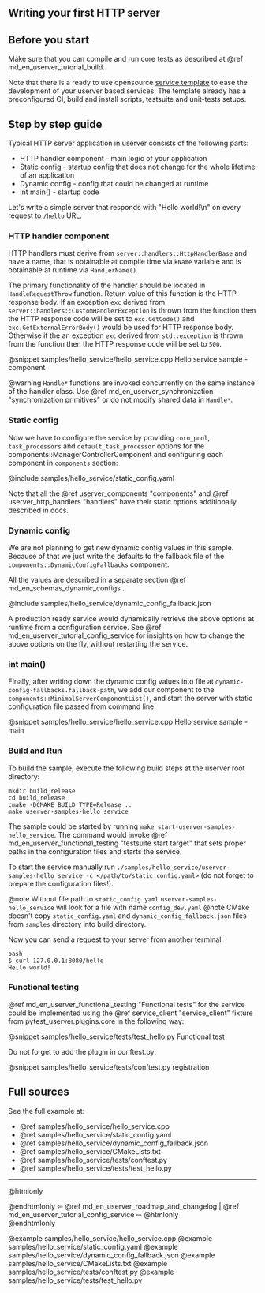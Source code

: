 ## Writing your first HTTP server

## Before you start

Make sure that you can compile and run core tests as described at
@ref md_en_userver_tutorial_build.

Note that there is a ready to use opensource
[service template](https://github.com/userver-framework/service_template)
to ease the development of your userver based services. The template already has
a preconfigured CI, build and install scripts, testsuite and unit-tests setups.

## Step by step guide

Typical HTTP server application in userver consists of the following parts:
* HTTP handler component - main logic of your application
* Static config - startup config that does not change for the whole lifetime of an application
* Dynamic config - config that could be changed at runtime
* int main() - startup code

Let's write a simple server that responds with "Hello world!\n" on every request to `/hello` URL.

### HTTP handler component

HTTP handlers must derive from `server::handlers::HttpHandlerBase` and have a name, that 
is obtainable at compile time via `kName` variable and is obtainable at runtime via `HandlerName()`.

The primary functionality of the handler should be located in `HandleRequestThrow` function.
Return value of this function is the HTTP response body. If an exception `exc` derived from
`server::handlers::CustomHandlerException` is thrown from the function then the
HTTP response code will be set to `exc.GetCode()` and `exc.GetExternalErrorBody()`
would be used for HTTP response body. Otherwise if the an exception `exc` derived from
`std::exception` is thrown from the function then the
HTTP response code will be set to `500`.

@snippet samples/hello_service/hello_service.cpp  Hello service sample - component

@warning `Handle*` functions are invoked concurrently on the same instance of the handler class. Use @ref md_en_userver_synchronization "synchronization primitives" or do not modify shared data in `Handle*`.


### Static config

Now we have to configure the service by providing `coro_pool`, `task_processors` and `default_task_processor` options for the components::ManagerControllerComponent and
configuring each component in `components` section:

@include samples/hello_service/static_config.yaml

Note that all the @ref userver_components "components" and @ref userver_http_handlers "handlers" have their static options additionally described in docs.

### Dynamic config

We are not planning to get new dynamic config values in this sample. Because of
that we just write the defaults to the fallback file of
the `components::DynamicConfigFallbacks` component.

All the values are described in a separate section @ref md_en_schemas_dynamic_configs .

@include samples/hello_service/dynamic_config_fallback.json

A production ready service would dynamically retrieve the above options at runtime from a configuration service. See
@ref md_en_userver_tutorial_config_service for insights on how to change the
above options on the fly, without restarting the service.


### int main()

Finally, after writing down the dynamic config values into file at `dynamic-config-fallbacks.fallback-path`, we
add our component to the `components::MinimalServerComponentList()`,
and start the server with static configuration file passed from command line.

@snippet samples/hello_service/hello_service.cpp  Hello service sample - main


### Build and Run

To build the sample, execute the following build steps at the userver root directory:
```
mkdir build_release
cd build_release
cmake -DCMAKE_BUILD_TYPE=Release ..
make userver-samples-hello_service
```

The sample could be started by running
`make start-userver-samples-hello_service`. The command would invoke
@ref md_en_userver_functional_testing "testsuite start target" that sets proper
paths in the configuration files and starts the service.

To start the service manually run
`./samples/hello_service/userver-samples-hello_service -c </path/to/static_config.yaml>`
(do not forget to prepare the configuration files!).

@note Without file path to `static_config.yaml` `userver-samples-hello_service` will look for a file with name `config_dev.yaml`
@note CMake doesn't copy `static_config.yaml` and `dynamic_config_fallback.json` files from `samples` directory into build directory.

Now you can send a request to your server from another terminal:
```
bash
$ curl 127.0.0.1:8080/hello
Hello world!
```

### Functional testing

@ref md_en_userver_functional_testing "Functional tests" for the service could be
implemented using the @ref service_client "service_client" fixture from
pytest_userver.plugins.core in the
following way:

@snippet samples/hello_service/tests/test_hello.py  Functional test

Do not forget to add the plugin in conftest.py:

@snippet samples/hello_service/tests/conftest.py  registration

## Full sources

See the full example at:
* @ref samples/hello_service/hello_service.cpp
* @ref samples/hello_service/static_config.yaml
* @ref samples/hello_service/dynamic_config_fallback.json
* @ref samples/hello_service/CMakeLists.txt
* @ref samples/hello_service/tests/conftest.py
* @ref samples/hello_service/tests/test_hello.py

----------

@htmlonly <div class="bottom-nav"> @endhtmlonly
⇦ @ref md_en_userver_roadmap_and_changelog | @ref md_en_userver_tutorial_config_service ⇨
@htmlonly </div> @endhtmlonly


@example samples/hello_service/hello_service.cpp
@example samples/hello_service/static_config.yaml
@example samples/hello_service/dynamic_config_fallback.json
@example samples/hello_service/CMakeLists.txt
@example samples/hello_service/tests/conftest.py
@example samples/hello_service/tests/test_hello.py

